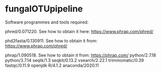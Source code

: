 # fungalOTUpipeline

Software programmes and tools required:

phred/0.071220. See how to obtain it here: https://www.phrap.com/phred/ 

phd2fasta/0.130911. See how to obtain it from: https://www.phrap.com/phred/ 

phrap/1.090518. See how to obtain it from: https://phrap.com/
python/2.7.18
python/3.7.14
seqtk/1.3
seqkit/0.13.2
vsearch/2.22.1
trimmomatic/0.39
fastqc/0.11.9 
openjdk
R/4.1.2
anaconda/2020.11
